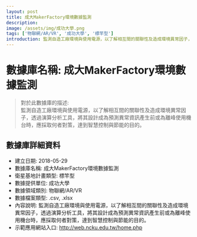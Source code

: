 ```yaml
---
layout: post
title: 成大MakerFactory環境數據監測
description: 
image: /assets/img/成功大學.png
tags: ['物聯網/AR/VR', '成功大學', '標竿型']
introduction: 監測自造工廠環境與使用電源，以了解相互間的關聯性及造成環境異常因子，透過演算分析工具，將其設計成為預測異常資訊產生前或為離峰使用機台時，應採取何者對策，達到智慧控制與節能的目的。
---
```


# 數據庫名稱: 成大MakerFactory環境數據監測

> 對於此數據庫的描述: <br>
> 監測自造工廠環境與使用電源，以了解相互間的關聯性及造成環境異常因子，透過演算分析工具，將其設計成為預測異常資訊產生前或為離峰使用機台時，應採取何者對策，達到智慧控制與節能的目的。

## 數據庫詳細資料

+ 建立日期: 2018-05-29
+ 數據庫名稱: 成大MakerFactory環境數據監測
+ 衛星基地計畫類型: 標竿型
+ 數據提供單位: 成功大學
+ 數據領域類別: 物聯網/AR/VR
+ 數據檔案類型: .csv, .xlsx
+ 內容說明: 監測自造工廠環境與使用電源，以了解相互間的關聯性及造成環境異常因子，透過演算分析工具，將其設計成為預測異常資訊產生前或為離峰使用機台時，應採取何者對策，達到智慧控制與節能的目的。
+ 示範應用網站入口: http://web.ncku.edu.tw/home.php